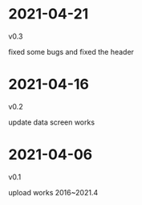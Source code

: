 ##
# 2021-04-21
v0.3

fixed some bugs and fixed the header

# 2021-04-16
v0.2

update data screen works
# 2021-04-06
v0.1

upload works 2016~2021.4